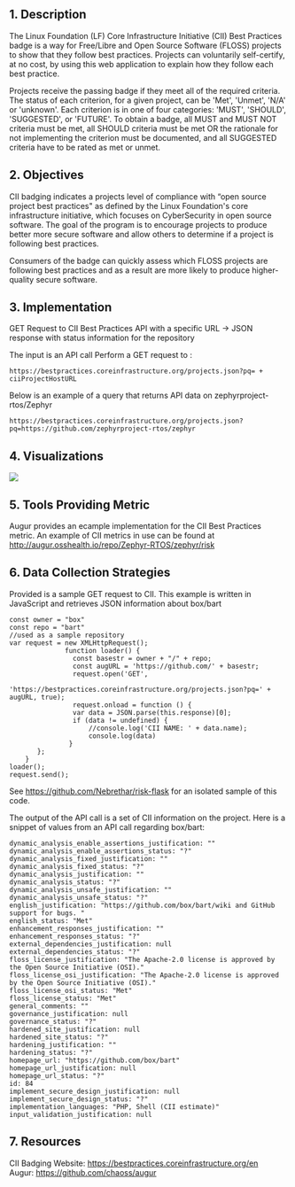 ## 1. Description
The Linux Foundation (LF) Core Infrastructure Initiative (CII) Best Practices badge is a way for Free/Libre and Open Source Software (FLOSS) projects to show that they follow best practices. Projects can voluntarily self-certify, at no cost, by using this web application to explain how they follow each best practice. 

Projects receive the passing badge if they meet all of the required criteria. The status of each criterion, for a given project, can be 'Met', 'Unmet', 'N/A' or 'unknown'. Each criterion is in one of four categories: 'MUST', 'SHOULD', 'SUGGESTED', or 'FUTURE'. To obtain a badge, all MUST and MUST NOT criteria must be met, all SHOULD criteria must be met OR the rationale for not implementing the criterion must be documented, and all SUGGESTED criteria have to be rated as met or unmet.

## 2. Objectives

CII badging indicates a projects level of compliance with “open source project best practices" as defined by the Linux Foundation's core infrastructure initiative, which focuses on CyberSecurity in open source software. The goal of the program is to encourage projects to produce better more secure software and allow others to determine if a project is following best practices.

Consumers of the badge can quickly assess which FLOSS projects are following best practices and as a result are more likely to produce higher-quality secure software. 

## 3. Implementation

GET Request to CII Best Practices API with a specific URL -> JSON response with status information for the repository

The input is an API call Perform a GET request to :
```
https://bestpractices.coreinfrastructure.org/projects.json?pq= + ciiProjectHostURL
```
Below is an example of a query that returns API data on zephyrproject-rtos/Zephyr
```
https://bestpractices.coreinfrastructure.org/projects.json?pq=https://github.com/zephyrproject-rtos/zephyr
```
## 4. Visualizations

![](https://i.imgur.com/mSformz.png)

## 5. Tools Providing Metric

Augur provides an ecample implementation for the CII Best Practices metric.
An example of CII metrics in use can be found at http://augur.osshealth.io/repo/Zephyr-RTOS/zephyr/risk

## 6. Data Collection Strategies

Provided is a sample GET request to CII. This example is written in JavaScript and retrieves JSON information about box/bart

```
const owner = "box"
const repo = "bart"
//used as a sample repository
var request = new XMLHttpRequest();
              function loader() {
	            const basestr = owner + "/" + repo;
	            const augURL = 'https://github.com/' + basestr;
	            request.open('GET', 
                       'https://bestpractices.coreinfrastructure.org/projects.json?pq=' + augURL, true);
	            request.onload = function () {
    	        var data = JSON.parse(this.response)[0];
    	        if (data != undefined) {
        	        //console.log('CII NAME: ' + data.name);
        	        console.log(data)
        	   }
       };
    }
loader();
request.send();
```
See https://github.com/Nebrethar/risk-flask for an isolated sample of this code.

The output of the API call is a set of CII information on the project.
Here is a snippet of values from an API call regarding box/bart:
```
dynamic_analysis_enable_assertions_justification: ""
dynamic_analysis_enable_assertions_status: "?"
dynamic_analysis_fixed_justification: ""
dynamic_analysis_fixed_status: "?"
dynamic_analysis_justification: ""
dynamic_analysis_status: "?"
dynamic_analysis_unsafe_justification: ""
dynamic_analysis_unsafe_status: "?"
english_justification: "https://github.com/box/bart/wiki and GitHub support for bugs. "
english_status: "Met"
enhancement_responses_justification: ""
enhancement_responses_status: "?"
external_dependencies_justification: null
external_dependencies_status: "?"
floss_license_justification: "The Apache-2.0 license is approved by the Open Source Initiative (OSI)."
floss_license_osi_justification: "The Apache-2.0 license is approved by the Open Source Initiative (OSI)."
floss_license_osi_status: "Met"
floss_license_status: "Met"
general_comments: ""
governance_justification: null
governance_status: "?"
hardened_site_justification: null
hardened_site_status: "?"
hardening_justification: ""
hardening_status: "?"
homepage_url: "https://github.com/box/bart"
homepage_url_justification: null
homepage_url_status: "?"
id: 84
implement_secure_design_justification: null
implement_secure_design_status: "?"
implementation_languages: "PHP, Shell (CII estimate)"
input_validation_justification: null
```

## 7. Resources

CII Badging Website: https://bestpractices.coreinfrastructure.org/en <br/>
Augur: https://github.com/chaoss/augur
